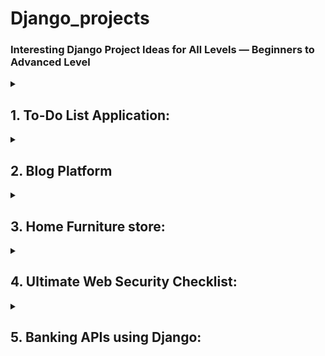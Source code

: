 # Django_projects
### Interesting Django Project Ideas for All Levels — Beginners to Advanced Level

<details>
<summary><h2><bold>1. To-Do List Application:</bold></h2></summary>

   Simple to-do list app where users can add, edit, and delete tasks. User email authentication allow each user to manage their own task list.

   https://github.com/user-attachments/assets/1a31712b-cb53-4a63-a1c1-38e082b7a7c2

   1. **Install Dependencies**:
   Use Pipenv to manage your environment:
      ```bash
      pipenv shell
      pipenv install
      ```
      
   2. **Configure Environment Variables**: Create a .env file in the root of your project and fill it with the following example content:
      ```
      SECRET_KEY=YOUR_SECRET_KEY
      DEBUG=True
      ALLOWED_HOSTS=localhost,127.0.0.1
      DATABASE_URL=db.sqlite3
      ```
      
   3. **Apply Migrations**: Run the following commands to apply database migrations:
      ```
      python manage.py migrate
      ```
      
   4. **Create a Superuser**: Create a superuser to access the Django admin panel:
      ```
      python manage.py createsuperuser
      ```
      
   4. **Run the Development Server**: Start the development server:
      ```
      python manage.py runserver
      ```
      
   5. You can now access the application at `http://127.0.0.1:8000/login/`
</details>

<details>
   <summary><h2><bold>2. Blog Platform</bold></h2></summary>
   
   A basic blogging platform where users can create, edit, and delete posts. Include features like commenting, tagging, and categorization to organize posts effectively.   
   
   [Untitled Video November 7, 2024 5_35 PM.webm](https://github.com/user-attachments/assets/8b108d35-be64-479d-abad-1112bd0ecd24)

   1. **Install Dependencies**:
   Use Pipenv to manage your environment:
      ```bash
      pipenv shell
      pipenv install
      ```
      
   2. **Configure Environment Variables**: Create a .env file in the root of your project and fill it with the following example content:
      ```
      SECRET_KEY=YOUR_SECRET_KEY
      DEBUG=True
      ALLOWED_HOSTS=localhost,127.0.0.1
      DATABASE_URL=db.sqlite3
      ```
      
   3. **Apply Migrations**: Run the following commands to apply database migrations:
      ```
      python manage.py migrate
      ```
      
   4. **Create a Superuser**: Create a superuser to access the Django admin panel:
      ```
      python manage.py createsuperuser
      ```
      
   4. **Run the Development Server**: Start the development server:
      ```
      python manage.py runserver
      ```
      
   5. You can now access the application at `http://127.0.0.1:8000/account/login/`
</details>

<details>
<summary><h2><bold>3. Home Furniture store:</bold></h2></summary>

   The app allows users to browse and search for a wide variety of furniture products, view product details, and manage a shopping cart. It includes features like user authentication, order management. Admin functionality enables efficient inventory management, product listings, and order tracking.

   1. **Install Dependencies**:
   Use Pipenv to manage your environment:
      ```bash
      pipenv shell
      pipenv install
      ```
      
   2. **Configure Environment Variables**: Create a .env file in the root of your project and fill it with the following example content:
      ```
      SECRET_KEY=YOUR_SECRET_KEY
      DEBUG=True
      ALLOWED_HOSTS=localhost,127.0.0.1
      DATABASE_URL=db.sqlite3
      ```
      
   3. **Apply Migrations**: Run the following commands to apply database migrations:
      ```
      python manage.py migrate
      ```
      
   4. **Create a Superuser**: Create a superuser to access the Django admin panel:
      ```
      python manage.py createsuperuser
      ```
      
   4. **Run the Development Server**: Start the development server:
      ```
      python manage.py runserver
      ```
      
   5. You can now access the application at `http://127.0.0.1:8000/`
</details>

<details>
<summary><h2><bold>4. Ultimate Web Security Checklist:</bold></h2></summary>

   This project is a secure web application built with Django, designed with best practices for user authentication and data protection. It includes robust security features such as reCAPTCHA, two-factor authentication (2FA), and session management. Below are the key functionalities implemented.

   1. **Install Dependencies**:
   Create Python virtual environment:
      ```bash
      python -m venv venv
      source venv/bin/activate (Linux/MacOS)
      venv\Scripts\activate (Windows)
      ----------------------------------------
      (venv) $ pip install -r requirements.txt
      ```
      
   2. **Configure Environment Variables**: Create a .env file in the root of your project and fill it with the following example content:
      ```
      SECRET_KEY=YOUR_SECRET_KEY
      DEBUG=True
      ALLOWED_HOSTS=localhost,127.0.0.1
      DATABASE_URL=db.sqlite3
   
      RECAPTCHA_PUBLIC_KEY=YOUR_RECAPTCHA_PUBLIC_KEY
      RECAPTCHA_PRIVATE_KEY=YOUR_RECAPTCHA_PRIVATE_KEY
      ```
      
  3. **Apply Migrations**: Run the following commands to apply database migrations:
      ```python
      python manage.py migrate
      ```

   4. **Create a Superuser**: Create a superuser to access the Django admin panel:
      ```python
      python manage.py createsuperuser
      ```

   4. **Run the Development Server**: Start the development server:
      ```python
      python manage.py runserver
      ```

   5. You can now access the application at `http://127.0.0.1:8000/`
</details>

<details>
<summary><h2><bold>5. Banking APIs using Django:</bold></h2></summary>

   A production-ready Banking API built with Django and modern best practices. This project implements secure and scalable features including user authentication with JWT and two-factor authentication, KYC verification, real-time transactions, multi-currency support, virtual card creation, fraud detection, and automated PDF statement generation. Leveraging Docker, Celery, Redis, RabbitMQ, PostgreSQL, and NGINX, it demonstrates robust transaction logging, rate limiting, and comprehensive error handling, making it a solid backbone for a digital banking platform.

   1. **Install Dependencies**:
   Create and Activate Python virtual environment:
      ```bash
      pipenv install
      pipenv shell
      ```

   2. **Generate `SECRET_KEY`, `ADMIN_URL`, `POSTGRES_PASSWORD` using `secrets`:
         ```python
         python -c "import secrets; print(secrets.token_urlsafe(38))"
         # '-c' allows you to execute python code directly from you command line
         # 38 - size in bytes ~ 51 chars
         # 'token_urlsafe' generate safe code without problematic symbols like '/', '+' 
         ```

   3. **Fill `.envs/.env.local` using as an example `.envs/.env.example`**
      
   5. Ensure that `setuptools` is updated
      ```python
      pip install --upgrade setuptools
      ```
</details>

